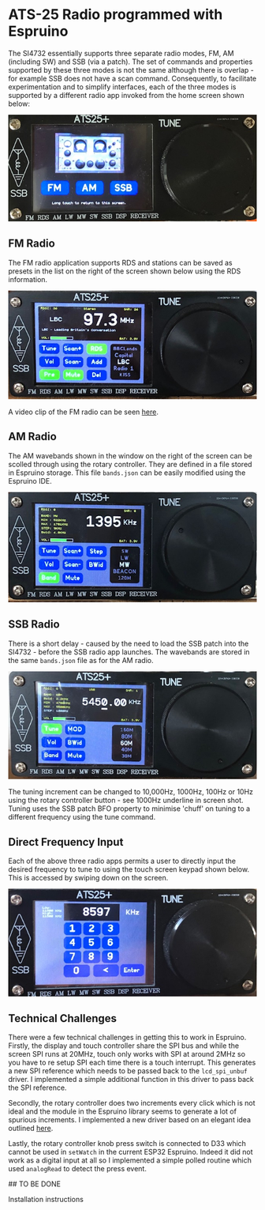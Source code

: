 # ATS-25 Radio programmed with Espruino

The SI4732 essentially supports three separate radio modes, FM, AM (including SW) and SSB (via a patch). The set of commands and properties supported by these three modes is not the same although there is overlap - for example SSB does not have a scan command. Consequently, to facilitate experimentation and to simplify interfaces, each of the three modes is supported by a different radio app invoked from the home screen shown below:

![](../image/home_screen.jpg)

## FM Radio

The FM radio application supports RDS and stations can be saved as presets in the list on the right of the screen shown below using the RDS information.

![](../image/fmradio.jpg)

A video clip of the FM radio can be seen [here](https://www.youtube.com/watch?v=Yk6XuBNn9mA).

## AM Radio

The AM wavebands shown in the window on the right of the screen can be scolled through using the rotary controller. They are defined in a file stored in Espruino storage. This file ```bands.json``` can be easily modified using the Espruino IDE.

![](../image/amradio.jpg)

## SSB Radio

There is a short delay  - caused by the need to load the SSB patch into the SI4732 - before the SSB radio app launches. The wavebands are stored in the same ```bands.json``` file as for the AM radio.

![](../image/ssbradio.jpg)

The tuning increment can be changed to 10,000Hz, 1000Hz, 100Hz or 10Hz using the rotary controller button - see 1000Hz underline in screen shot. Tuning uses the SSB patch BFO property to minimise 'chuff' on tuning to a different frequency using the tune command.

## Direct Frequency Input

Each of the above three radio apps permits a user to directly input the desired frequency to tune to using the touch screen keypad shown below. This is accessed by swiping down on the screen.

![](../image/keys.jpg)


## Technical Challenges

There were a few technical challenges in getting this to work in Espruino. Firstly, the display and touch controller share the SPI bus and while the screen SPI runs at 20MHz, touch only works with SPI at around 2MHz so you have to re setup SPI each time there is a touch interrupt. This generates a new SPI reference which needs to be passed back to the `lcd_spi_unbuf` driver. I implemented a simple additional function in this driver to pass back the SPI reference. 

Secondly, the rotary controller does two increments every click which is not ideal and the module in the Espruino library seems to generate a lot of spurious increments. I implemented a new driver based on an elegant idea outlined [here](http://www.technoblogy.com/show?1YHJ).

Lastly, the rotary controller knob press switch is connected to D33 which cannot be used in `setWatch` in the current ESP32 Espruino. Indeed it did not work as a digital input at all so I implemented a simple polled routine which used `analogRead` to detect the press event.

## TO BE DONE

Installation instructions







